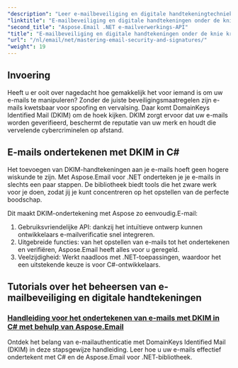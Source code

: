 ```yaml
---
"description": "Leer e-mailbeveiliging en digitale handtekeningtechnieken in Aspose.Email voor .NET. Bekijk stapsgewijze tutorials, waaronder DKIM-ondertekening in C#."
"linktitle": "E-mailbeveiliging en digitale handtekeningen onder de knie krijgen"
"second_title": "Aspose.Email .NET e-mailverwerkings-API"
"title": "E-mailbeveiliging en digitale handtekeningen onder de knie krijgen"
"url": "/nl/email/net/mastering-email-security-and-signatures/"
"weight": 19
---
```


## Invoering 

Heeft u er ooit over nagedacht hoe gemakkelijk het voor iemand is om uw e-mails te manipuleren? Zonder de juiste beveiligingsmaatregelen zijn e-mails kwetsbaar voor spoofing en vervalsing. Daar komt DomainKeys Identified Mail (DKIM) om de hoek kijken. DKIM zorgt ervoor dat uw e-mails worden geverifieerd, beschermt de reputatie van uw merk en houdt die vervelende cybercriminelen op afstand.  

## E-mails ondertekenen met DKIM in C#  

Het toevoegen van DKIM-handtekeningen aan je e-mails hoeft geen hogere wiskunde te zijn. Met Aspose.Email voor .NET onderteken je je e-mails in slechts een paar stappen. De bibliotheek biedt tools die het zware werk voor je doen, zodat jij je kunt concentreren op het opstellen van de perfecte boodschap.  

Dit maakt DKIM-ondertekening met Aspose zo eenvoudig.E-mail:  

1. Gebruiksvriendelijke API: dankzij het intuïtieve ontwerp kunnen ontwikkelaars e-mailverificatie snel integreren.  
2. Uitgebreide functies: van het opstellen van e-mails tot het ondertekenen en verifiëren, Aspose.Email heeft alles voor u geregeld.  
3. Veelzijdigheid: Werkt naadloos met .NET-toepassingen, waardoor het een uitstekende keuze is voor C#-ontwikkelaars.

## Tutorials over het beheersen van e-mailbeveiliging en digitale handtekeningen
### [Handleiding voor het ondertekenen van e-mails met DKIM in C# met behulp van Aspose.Email](./guide-to-signing-emails-with-dkim/)
Ontdek het belang van e-mailauthenticatie met DomainKeys Identified Mail (DKIM) in deze stapsgewijze handleiding. Leer hoe u uw e-mails effectief ondertekent met C# en de Aspose.Email voor .NET-bibliotheek.